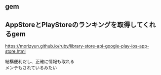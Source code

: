 gem
---

## AppStoreとPlayStoreのランキングを取得してくれるgem

https://morizyun.github.io/ruby/library-store-api-google-play-ios-app-store.html

結構便利だし、正確に情報も取れる  
メンテもされているみたい
